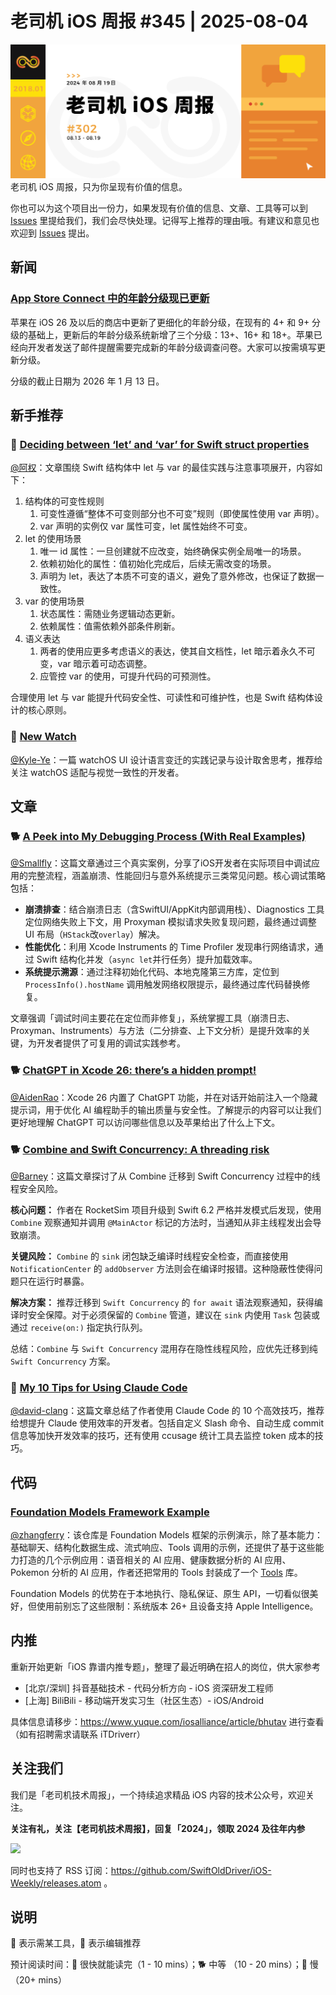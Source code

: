 # 老司机 iOS 周报 #345 | 2025-08-04

![ios-weekly](https://github.com/SwiftOldDriver/iOS-Weekly/blob/master/assets/weekly-header/302.jpg?raw=true)
老司机 iOS 周报，只为你呈现有价值的信息。

你也可以为这个项目出一份力，如果发现有价值的信息、文章、工具等可以到 [Issues](https://github.com/SwiftOldDriver/iOS-Weekly/issues) 里提给我们，我们会尽快处理。记得写上推荐的理由哦。有建议和意见也欢迎到 [Issues](https://github.com/SwiftOldDriver/iOS-Weekly/issues) 提出。

## 新闻

### [App Store Connect 中的年龄分级现已更新](https://developer.apple.com/cn/news/?id=ks775ehf)

苹果在 iOS 26 及以后的商店中更新了更细化的年龄分级，在现有的 4+ 和 9+ 分级的基础上，更新后的年龄分级系统新增了三个分级：13+、16+ 和 18+。苹果已经向开发者发送了邮件提醒需要完成新的年龄分级调查问卷。大家可以按需填写更新分级。

分级的截止日期为 2026 年 1 月 13 日。

## 新手推荐

### 🐎 [Deciding between ‘let’ and ‘var’ for Swift struct properties](https://www.swiftbysundell.com/articles/let-vs-var-for-swift-struct-properties/)

[@阿权](https://github.com/bqlin)：文章围绕 Swift 结构体中 let 与 var 的最佳实践与注意事项展开，内容如下：

1. 结构体的可变性规则
   1. 可变性遵循“整体不可变则部分也不可变”规则（即使属性使用 var 声明）。
   2. var 声明的实例仅 var 属性可变，let 属性始终不可变。
2. let 的使用场景
   1. 唯一 id 属性：一旦创建就不应改变，始终确保实例全局唯一的场景。
   2. 依赖初始化的属性：值初始化完成后，后续无需改变的场景。
   3. 声明为 let，表达了本质不可变的语义，避免了意外修改，也保证了数据一致性。
3. var 的使用场景
   1. 状态属性：需随业务逻辑动态更新。
   2. 依赖属性：值需依赖外部条件刷新。
4. 语义表达
   1. 两者的使用应更多考虑语义的表达，使其自文档性，let 暗示着永久不可变，var 暗示着可动态调整。
   2. 应管控 var 的使用，可提升代码的可预测性。

合理使用 let 与 var 能提升代码安全性、可读性和可维护性，也是 Swift 结构体设计的核心原则。

### 🐎 [New Watch](https://david-smith.org/blog/2025/07/22/new-watch/)  

[@Kyle-Ye](https://github.com/Kyle-Ye)：一篇 watchOS UI 设计语言变迁的实践记录与设计取舍思考，推荐给关注 watchOS 适配与视觉一致性的开发者。

## 文章

### 🐕 [A Peek into My Debugging Process (With Real Examples)](https://www.polpiella.dev/how-i-fix-bugs-in-my-apps/)
[@Smallfly](https://github.com/iostalks)：这篇文章通过三个真实案例，分享了iOS开发者在实际项目中调试应用的完整流程，涵盖崩溃、性能回归与意外系统提示三类常见问题。核心调试策略包括：

- **崩溃排查**：结合崩溃日志（含SwiftUI/AppKit内部调用栈）、Diagnostics 工具定位网络失败上下文，用 Proxyman 模拟请求失败复现问题，最终通过调整 UI 布局（`HStack`改`overlay`）解决。
- **性能优化**：利用 Xcode Instruments 的 Time Profiler 发现串行网络请求，通过 Swift 结构化并发（`async let`并行任务）提升加载效率。
- **系统提示溯源**：通过注释初始化代码、本地克隆第三方库，定位到 `ProcessInfo().hostName` 调用触发网络权限提示，最终通过库代码替换修复。

文章强调「调试时间主要花在定位而非修复」，系统掌握工具（崩溃日志、Proxyman、Instruments）与方法（二分排查、上下文分析）是提升效率的关键，为开发者提供了可复用的调试实践参考。

### 🐕 [ChatGPT in Xcode 26: there’s a hidden prompt!](https://www.swiftwithvincent.com/blog/chatgpt-in-xcode-26-theres-a-hidden-prompt)
[@AidenRao](https://weibo.com/AidenRao)：Xcode 26 内置了 ChatGPT 功能，并在对话开始前注入一个隐藏提示词，用于优化 AI 编程助手的输出质量与安全性。了解提示的内容可以让我们更好地理解 ChatGPT 可以访问哪些信息以及苹果给出了什么上下文。

### 🐕 [Combine and Swift Concurrency: A threading risk](https://www.avanderlee.com/concurrency/combine-and-swift-concurrency-a-threading-risk/)

[@Barney](https://github.com/BarneyZhaoooo)：这篇文章探讨了从 Combine 迁移到 Swift Concurrency 过程中的线程安全风险。

**核心问题：** 作者在 RocketSim 项目升级到 Swift 6.2 严格并发模式后发现，使用 `Combine` 观察通知并调用 `@MainActor` 标记的方法时，当通知从非主线程发出会导致崩溃。

**关键风险：** `Combine` 的 `sink` 闭包缺乏编译时线程安全检查，而直接使用 `NotificationCenter` 的 `addObserver` 方法则会在编译时报错。这种隐蔽性使得问题只在运行时暴露。

**解决方案：** 推荐迁移到 `Swift Concurrency` 的 `for await` 语法观察通知，获得编译时安全保障。对于必须保留的 `Combine` 管道，建议在 `sink` 内使用 `Task` 包装或通过 `receive(on:)` 指定执行队列。

总结：`Combine` 与 `Swift Concurrency` 混用存在隐性线程风险，应优先迁移到纯 `Swift Concurrency` 方案。

### 🐎 [My 10 Tips for Using Claude Code](https://samwize.com/2025/07/08/my-10-tips-for-using-claude-code/)

[@david-clang](https://github.com/david-clang)：这篇文章总结了作者使用 Claude Code 的 10 个高效技巧，推荐给想提升 Claude 使用效率的开发者。包括自定义 Slash 命令、自动生成 commit 信息等加快开发效率的技巧，还有使用 ccusage 统计工具去监控 token 成本的技巧。

## 代码

### [Foundation Models Framework Example](https://github.com/rudrankriyam/Foundation-Models-Framework-Example)

[@zhangferry](zhangferry.com)：该仓库是 Foundation Models 框架的示例演示，除了基本能力：基础聊天、结构化数据生成、流式响应、Tools 调用的示例，还提供了基于这些能力打造的几个示例应用：语音相关的 AI 应用、健康数据分析的 AI 应用、Pokemon 分析的 AI 应用，作者还把常用的 Tools 封装成了一个 [Tools](https://github.com/rudrankriyam/FoundationModelsTools) 库。

Foundation Models 的优势在于本地执行、隐私保证、原生 API，一切看似很美好，但使用前别忘了这些限制：系统版本 26+ 且设备支持 Apple Intelligence。

## 内推

重新开始更新「iOS 靠谱内推专题」，整理了最近明确在招人的岗位，供大家参考

- [北京/深圳] 抖音基础技术 - 代码分析方向 - iOS 资深研发工程师
- [上海] BiliBili - 移动端开发实习生（社区生态）- iOS/Android

具体信息请移步：https://www.yuque.com/iosalliance/article/bhutav 进行查看（如有招聘需求请联系 iTDriverr）

## 关注我们

我们是「老司机技术周报」，一个持续追求精品 iOS 内容的技术公众号，欢迎关注。

**关注有礼，关注【老司机技术周报】，回复「2024」，领取 2024 及往年内参**

![](https://github.com/SwiftOldDriver/iOS-Weekly/blob/master/assets/qrcode_for_wechat.jpg?raw=true)

同时也支持了 RSS 订阅：https://github.com/SwiftOldDriver/iOS-Weekly/releases.atom 。

## 说明

🚧 表示需某工具，🌟 表示编辑推荐

预计阅读时间：🐎 很快就能读完（1 - 10 mins）；🐕 中等 （10 - 20 mins）；🐢 慢（20+ mins）
